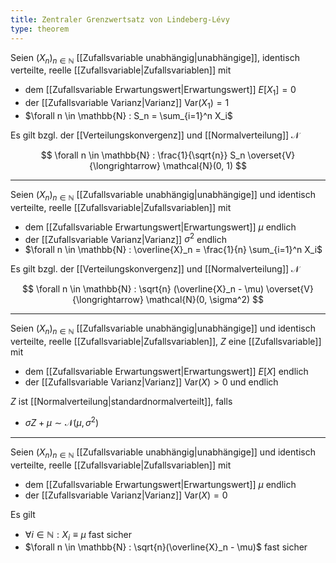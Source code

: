 ```yaml
---
title: Zentraler Grenzwertsatz von Lindeberg-Lévy
type: theorem
---
```


Seien $(X_n)_{n \in \mathbb{N}}$ [[Zufallsvariable unabhängig|unabhängige]], identisch verteilte, reelle [[Zufallsvariable|Zufallsvariablen]] mit
- dem [[Zufallsvariable Erwartungswert|Erwartungswert]] $E[X_1] = 0$
- der [[Zufallsvariable Varianz|Varianz]] $\text{Var}(X_1) = 1$
- $\forall n \in \mathbb{N} : S_n = \sum_{i=1}^n X_i$

Es gilt bzgl. der [[Verteilungskonvergenz]] und [[Normalverteilung]] $\mathcal{N}$

$$
	\forall n \in \mathbb{N} : \frac{1}{\sqrt{n}} S_n \overset{V}{\longrightarrow} \mathcal{N}(0, 1)
$$

---

Seien $(X_n)_{n \in \mathbb{N}}$ [[Zufallsvariable unabhängig|unabhängige]] und identisch verteilte, reelle [[Zufallsvariable|Zufallsvariablen]] mit
- dem [[Zufallsvariable Erwartungswert|Erwartungswert]] $\mu$ endlich
- der [[Zufallsvariable Varianz|Varianz]] $\sigma^2$ endlich
- $\forall n \in \mathbb{N} : \overline{X}_n = \frac{1}{n} \sum_{i=1}^n X_i$

Es gilt bzgl. der [[Verteilungskonvergenz]] und [[Normalverteilung]] $\mathcal{N}$

$$
	\forall n \in \mathbb{N} : \sqrt{n} (\overline{X}_n - \mu) \overset{V}{\longrightarrow} \mathcal{N}(0, \sigma^2)
$$

---

Seien $(X_n)_{n \in \mathbb{N}}$ [[Zufallsvariable unabhängig|unabhängige]] und identisch verteilte, reelle [[Zufallsvariable|Zufallsvariablen]], $Z$ eine [[Zufallsvariable]] mit
- dem [[Zufallsvariable Erwartungswert|Erwartungswert]] $E[X]$ endlich
- der [[Zufallsvariable Varianz|Varianz]] $\text{Var}(X) \gt 0$ und endlich

$Z$ ist [[Normalverteilung|standardnormalverteilt]], falls
- $\sigma Z + \mu \sim \mathcal{N}(\mu, \sigma^2)$

---

Seien $(X_n)_{n \in \mathbb{N}}$ [[Zufallsvariable unabhängig|unabhängige]] und identisch verteilte, reelle [[Zufallsvariable|Zufallsvariablen]] mit
- dem [[Zufallsvariable Erwartungswert|Erwartungswert]] $\mu$ endlich
- der [[Zufallsvariable Varianz|Varianz]] $\text{Var}(X)  = 0$

Es gilt
- $\forall i \in \mathbb{N} : X_i \equiv \mu$ fast sicher
- $\forall n \in \mathbb{N} : \sqrt{n}(\overline{X}_n - \mu)$ fast sicher